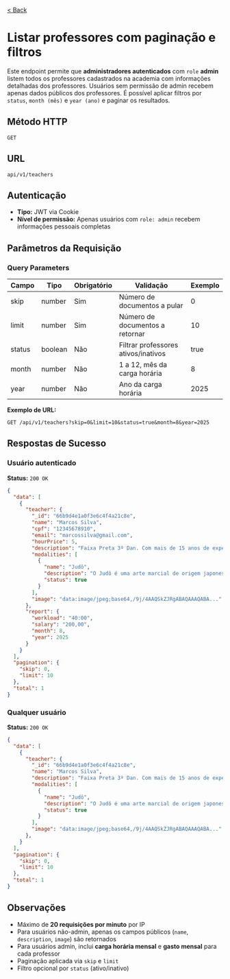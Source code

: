 [< Back](../)

# Listar professores com paginação e filtros
Este endpoint permite que **administradores autenticados** com `role` **admin** listem todos os professores cadastrados na academia com informações detalhadas dos professores. Usuários sem permissão de admin recebem apenas dados públicos dos professores. É possível aplicar filtros por `status`, `month (mês)` e `year (ano)` e paginar os resultados.

## Método HTTP
`GET`

## URL
`api/v1/teachers`

## Autenticação
- **Tipo:** JWT via Cookie
- **Nível de permissão:** Apenas usuários com `role: admin` recebem informações pessoais completas

## Parâmetros da Requisição

### Query Parameters

| Campo  | Tipo    | Obrigatório | Validação                           | Exemplo |
| ------ | ------- | ----------- | ----------------------------------- | ------- |
| skip   | number  | Sim         | Número de documentos a pular        | 0       |
| limit  | number  | Sim         | Número de documentos a retornar     | 10      |
| status | boolean | Não         | Filtrar professores ativos/inativos | true    |
| month  | number  | Não         | 1 a 12, mês da carga horária        | 8       |
| year   | number  | Não         | Ano da carga horária                | 2025    |

**Exemplo de URL:**
```
GET /api/v1/teachers?skip=0&limit=10&status=true&month=8&year=2025
```

## Respostas de Sucesso
### Usuário autenticado
**Status:** `200 OK`

```json
{
  "data": [
    {
      "teacher": {
        "_id": "66b9d4e1a0f3e6c4f4a21c8e",
        "name": "Marcos Silva",
        "cpf": "12345678910",
        "email": "marcossilva@gmail.com",
        "hourPrice": 5,
        "description": "Faixa Preta 3º Dan. Com mais de 15 anos de experiência no judô.",
        "modalities": [
          {
            "name": "Judô",
            "description": "O Judô é uma arte marcial de origem japonesa",
            "status": true
          }
        ],
        "image": "data:image/jpeg;base64,/9j/4AAQSkZJRgABAQAAAQABA..."
      },
      "report": {
        "workload": "40:00",
        "salary": "200,00",
        "month": 8,
        "year": 2025
      }
    }
  ],
  "pagination": {
    "skip": 0,
    "limit": 10
  },
  "total": 1
}
```

### Qualquer usuário
**Status:** `200 OK`

```json
{
  "data": [
    {
      "teacher": {
        "_id": "66b9d4e1a0f3e6c4f4a21c8e",
        "name": "Marcos Silva",
        "description": "Faixa Preta 3º Dan. Com mais de 15 anos de experiência no judô.",
        "modalities": [
          {
            "name": "Judô",
            "description": "O Judô é uma arte marcial de origem japonesa",
            "status": true
          }
        ],
        "image": "data:image/jpeg;base64,/9j/4AAQSkZJRgABAQAAAQABA..."
      },
    }
  ],
  "pagination": {
    "skip": 0,
    "limit": 10
  },
  "total": 1
}
```

## Observações
- Máximo de **20 requisições por minuto** por IP
- Para usuários não-admin, apenas os campos públicos (`name`, `description`, `image`) são retornados
- Para usuários admin, inclui **carga horária mensal** e **gasto mensal** para cada professor
- Paginação aplicada via `skip` e `limit`
- Filtro opcional por `status` (ativo/inativo)